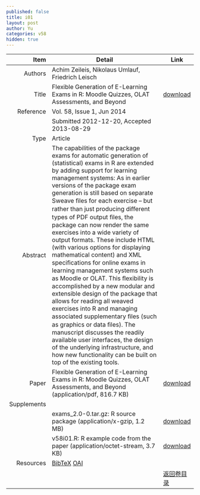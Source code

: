 ```yaml
---
published: false
title: i01
layout: post
author: Yu
categories: v58
hidden: true
---
```


| Item | Detail | Link |
|---:|---|---|
| Authors | Achim Zeileis, Nikolaus Umlauf, Friedrich Leisch| |
| Title |Flexible Generation of E-Learning Exams in R:  Moodle Quizzes, OLAT Assessments, and Beyond  | [download](http://www.jstatsoft.org/v58/i01/paper) |
| Reference |Vol. 58, Issue 1, Jun 2014 | |
| | Submitted 2012-12-20, Accepted 2013-08-29| | 
| Type | Article| |
| Abstract | The capabilities of the package exams for automatic generation of (statistical) exams in R are extended by adding support for learning management systems: As in earlier versions of the package exam generation is still based on separate Sweave ﬁles for each exercise – but rather than just producing diﬀerent types of PDF output ﬁles, the package can now render the same exercises into a wide variety of output formats. These include HTML (with various options for displaying mathematical content) and XML speciﬁcations for online exams in learning management systems such as Moodle or OLAT. This ﬂexibility is accomplished by a new modular and extensible design of the package that allows for reading all weaved exercises into R and managing associated supplementary ﬁles (such as graphics or data ﬁles). The manuscript discusses the readily available user interfaces, the design of the underlying infrastructure, and how new functionality can be built on top of the existing tools. | |
| Paper | Flexible Generation of E-Learning Exams in R:  Moodle Quizzes, OLAT Assessments, and Beyond   (application/pdf, 816.7 KB)| [download](http://www.jstatsoft.org/v58/i01/paper) |
| Supplements | | |
| |exams_2.0-0.tar.gz: R source package  (application/x-gzip, 1.2 MB)|  [download](http://www.jstatsoft.org/v58/i01/supp/1) |
| |v58i01.R:           R example code from the paper  (application/octet-stream, 3.7 KB)|  [download](http://www.jstatsoft.org/v58/i01/supp/2) |
| Resources | [BibTeX](http://www.jstatsoft.org/v58/i01/bibtex) [OAI](http://www.jstatsoft.org/oai?verb=GetRecord&identifier=oai.jstatsoft/v58/i01&prefix=oai_dc)| |
| |  | [返回卷目录]({{site.baseurl}}/volume/v58.html) |